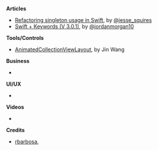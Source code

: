 
**Articles**

* [Refactoring singleton usage in Swift](http://www.jessesquires.com/refactoring-singletons-in-swift/), by [@jesse_squires](https://twitter.com/jesse_squires)
* [Swift + Keywords (V 3.0.1)](https://medium.com/the-traveled-ios-developers-guide/swift-keywords-v-3-0-1-f59783bf26c), by [@jordanmorgan10](https://twitter.com/jordanmorgan10)


**Tools/Controls**

* [AnimatedCollectionViewLayout](https://github.com/KelvinJin/AnimatedCollectionViewLayout), by Jin Wang

**Business**

*

**UI/UX**

*

**Videos**

*

**Credits**

* [rbarbosa](https://github.com/rbarbosa),
